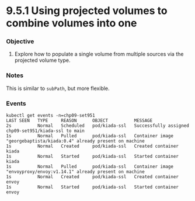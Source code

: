 # 9.5.1 Using projected volumes to combine volumes into one

### Objective

1. Explore how to populate a single volume from multiple sources via the projected volume type.

### Notes

This is similar to `subPath`, but more flexible.

### Events

```
kubectl get events -n=chp09-set951
LAST SEEN   TYPE     REASON      OBJECT          MESSAGE
2s          Normal   Scheduled   pod/kiada-ssl   Successfully assigned chp09-set951/kiada-ssl to main
1s          Normal   Pulled      pod/kiada-ssl   Container image "georgebaptista/kiada:0.4" already present on machine
1s          Normal   Created     pod/kiada-ssl   Created container kiada
1s          Normal   Started     pod/kiada-ssl   Started container kiada
1s          Normal   Pulled      pod/kiada-ssl   Container image "envoyproxy/envoy:v1.14.1" already present on machine
1s          Normal   Created     pod/kiada-ssl   Created container envoy
1s          Normal   Started     pod/kiada-ssl   Started container envoy
```
